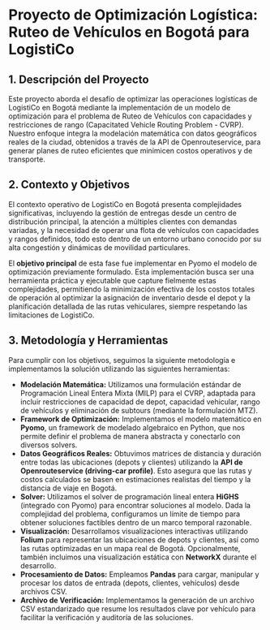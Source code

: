 # Proyecto de Optimización Logística: Ruteo de Vehículos en Bogotá para LogistiCo

## 1. Descripción del Proyecto

Este proyecto aborda el desafío de optimizar las operaciones logísticas de LogistiCo en Bogotá mediante la implementación de un modelo de optimización para el problema de Ruteo de Vehículos con capacidades y restricciones de rango (Capacitated Vehicle Routing Problem - CVRP). Nuestro enfoque integra la modelación matemática con datos geográficos reales de la ciudad, obtenidos a través de la API de Openrouteservice, para generar planes de ruteo eficientes que minimicen costos operativos y de transporte.

## 2. Contexto y Objetivos

El contexto operativo de LogistiCo en Bogotá presenta complejidades significativas, incluyendo la gestión de entregas desde un centro de distribución principal, la atención a múltiples clientes con demandas variadas, y la necesidad de operar una flota de vehículos con capacidades y rangos definidos, todo esto dentro de un entorno urbano conocido por su alta congestión y dinámicas de movilidad particulares.

El **objetivo principal** de esta fase fue implementar en Pyomo el modelo de optimización previamente formulado. Esta implementación busca ser una herramienta práctica y ejecutable que capture fielmente estas complejidades, permitiendo la minimización efectiva de los costos totales de operación al optimizar la asignación de inventario desde el depot y la planificación detallada de las rutas vehiculares, siempre respetando las limitaciones de LogistiCo.

## 3. Metodología y Herramientas

Para cumplir con los objetivos, seguimos la siguiente metodología e implementamos la solución utilizando las siguientes herramientas:

* **Modelación Matemática:** Utilizamos una formulación estándar de Programación Lineal Entera Mixta (MILP) para el CVRP, adaptada para incluir restricciones de capacidad de depot, capacidad vehicular, rango de vehículos y eliminación de subtours (mediante la formulación MTZ).
* **Framework de Optimización:** Implementamos el modelo matemático en **Pyomo**, un framework de modelado algebraico en Python, que nos permite definir el problema de manera abstracta y conectarlo con diversos solvers.
* **Datos Geográficos Reales:** Obtuvimos matrices de distancia y duración entre todas las ubicaciones (depots y clientes) utilizando la **API de Openrouteservice (driving-car profile)**. Esto asegura que las rutas y costos calculados se basen en estimaciones realistas del tiempo y la distancia de viaje en Bogotá.
* **Solver:** Utilizamos el solver de programación lineal entera **HiGHS** (integrado con Pyomo) para encontrar soluciones al modelo. Dada la complejidad del problema, configuramos un límite de tiempo para obtener soluciones factibles dentro de un marco temporal razonable.
* **Visualización:** Desarrollamos visualizaciones interactivas utilizando **Folium** para representar las ubicaciones de depots y clientes, así como las rutas optimizadas en un mapa real de Bogotá. Opcionalmente, también incluimos una visualización estática con **NetworkX** durante el desarrollo.
* **Procesamiento de Datos:** Empleamos **Pandas** para cargar, manipular y procesar los datos de entrada (depots, clientes, vehículos) desde archivos CSV.
* **Archivo de Verificación:** Implementamos la generación de un archivo CSV estandarizado que resume los resultados clave por vehículo para facilitar la verificación y auditoría de las soluciones.
